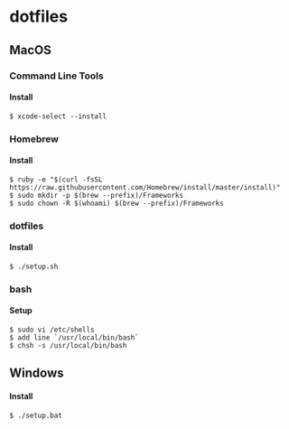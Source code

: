 # dotfiles

## MacOS

### Command Line Tools

#### Install

    $ xcode-select --install

### Homebrew

#### Install

    $ ruby -e "$(curl -fsSL https://raw.githubusercontent.com/Homebrew/install/master/install)"
    $ sudo mkdir -p $(brew --prefix)/Frameworks
    $ sudo chown -R $(whoami) $(brew --prefix)/Frameworks

### dotfiles

#### Install

    $ ./setup.sh

### bash

#### Setup

    $ sudo vi /etc/shells
    $ add line `/usr/local/bin/bash`
    $ chsh -s /usr/local/bin/bash

## Windows

#### Install

    $ ./setup.bat
